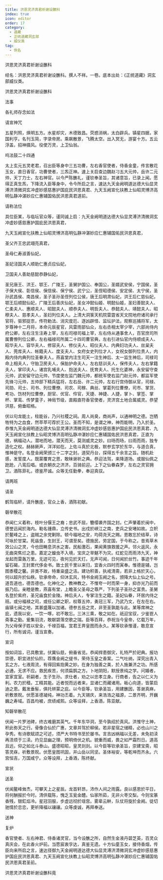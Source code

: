 ```yaml
---
title: 洪恩灵济真君祈谢设醮科
index: true
icon: editor
order: 17
category:
  - 道藏
  - 正统道藏洞玄部
  - 威仪类
tag:
  - 佚名
---
```


洪恩灵济真君祈谢设醮科  

经名：洪恩灵济真君祈谢设醮科。撰人不祥。一卷。底本出处：《正统道藏》洞玄部威仪类。  

洪恩灵济真君祈谢设醮科  

法事  

各礼师存念如法  

请宣神咒  

五星列照，焕明五方。水星却灾，木德致昌。荧惑消祸，太白辟兵。镇星四据，家国利亨。名刊玉简，字录帝房。乘飙散景，飞腾太空。出入冥无，游宴十方。五云浮盖，招神摄风。役使万灵，上卫仙翁。  

呜法鼓二十四通  

太上玄元五灵老君，召出臣等身中三五功曹，左右香官使者，侍香金童，传言散花玉女，直日香官，功曹使者，三炁正神。速上关启查边魏赵刁五大元帅，岳许二元帅，天丁力士，左右神官。以今严陈醮礼，谨钦奉圣旨，其诸意旨，已录上闻。愿得正真生炁，下降流入臣等身中，令今所启之言，速达九天金阙明道达德大仙显灵溥济清微洞玄冲虚妙感慈惠护国庇民洪恩真君、九天玉阙宣化扶教上仙昭灵博济高明弘静冲湛妙应仁惠辅国佑民洪恩真君道前。  

请称法位  

具位臣某，与临坛官众等，谨同诚上启：九天金阙明道达德大仙显灵溥济清微洞玄冲虚妙感慈惠护国庇民洪恩真君，  

九天玉阙宣化扶教上仙昭灵博济高明弘静冲湛妙应仁惠辅国佑民洪恩真君，  

圣父齐王忠武翊亮真君，  

圣母仁寿淑善仙妃，  

圣妃泾国夫人顺助仁惠贞应仙妃，  

卫国夫人善助慈懿恭静仙妃，  

圣兄唐王、洪王、鄂王、广陵王，圣舅护国公、奉国公，圣婿武安侯，宁国侯，圣子保大侯、彰信侯、保信侯、保宁侯、武宁公，圣侄昭德侯、安定侯、太宁侯，圣孙武昌侯、南昌侯，圣子圣孙圣侄列位公侯，唐王后明肃仙妃，洪王后仁慈仙妃，鄂王后顺懿仙妃，广陵王后善庆仙妃，圣女冲懿仙姬、明懿仙姬，圣妇善懿夫人、仁柔夫人、惠顺夫人、昭懿夫人、顺恭夫人、明哲夫人、恭懿夫人、靖懿夫人、昭穆夫人、慈孝夫人，圣妇列位夫人。上清大洞箓天机院雷霆省天文院地府诸司承行官将，驱邪捉祟，传符勅法、消灾度厄、逐凶辟怪、监坛护法，观察巡捕将军，太岁尊神十二月将，本命元辰星官，风雷雨部仙众，左右丞相太宰少宰，六部尚侍内府公卿，左右注生注寿上宰，左右司禄司福上宰，左右侍从通事舍人，百官庶司所属曹僚列位公卿，左右福禄司所属二十四司曹官典，左右引进仙官内侍顺成夫人、昭华夫人、容华夫人、修容夫人、修仪夫人、昭仪夫人、内典妇功夫人、丝枲夫人、莞库夫人、帐籍夫人、度支夫人、女府女史列位才人，女祝女御列位贵人，内殿内侍内典列位圣眷夫人，燕喜堂内注生司天一注生神后、太一监生神后，司禄司命上相夫人，守胎卫房夫人，保胎护命夫人，左右慈训夫人，保传夫人，左右掌籍夫人，掌印夫人，诸宫乳哺夫人、抱送夫人、抚育夫人、托生化婆神，永安留守查元帅，武安留守边元帅，节度使左监门魏元帅，都统军使右监门赵元帅，都监军使先锋刁元帅，五帅部下精兵猛将，左右岳、许二元帅，左右行宫侍御从官，司禄、司勋、司士、司书、列位曹僚、司农、司稼、典丝、掌葛列位曹僚，司市、掌货、考功、饬材列位曹僚，厨官、优官、伶官，天捷、神捷、人捷，掌卜、掌签、掌杯、掌鸾、传梦童子，神局节级，直殿直符香官使者，灵济宫土地合属威灵。恭望洪慈，俯垂昭格。  

伏以句龙能土，柱能谷，乃兴社稷之祠。周人尚臭，商尚声，以通神明之德。岂牺牲特为之血食，然苹苹可荐於王公。圣而不知，是谓之神，神而能明，乃入於圣。恭惟九天金阙明道达德大仙显灵溥济清微洞玄冲虚妙感慈惠护国庇民洪恩真君、九天玉阙宣化扶教上仙昭灵博济高明弘静冲湛妙应仁惠辅国佑民洪恩真君，正直为德，祸福动人。潜地而地，潜天而天，莫测威灵之妙。曰旸而旸，曰雨而雨，独专造化之权。赫赫厥声，洋洋如在。上佐斗真於北极，默参玄学於东华，与道合真，惟神是守。名登金阙荣颁三十二字之封。道契丹台，探得五千余言之旨。随机赴感，发誓度人。既蒙覆育之恩，敢昧谢祈之典。恭迎法驾，来降道场。或服仙佩之跄跄，八鸾后唱。或衣朝衣之济济，百骑前迎。上下之仙眷森罗，左右之灵官拥卫。酒陈菲礼，德鉴芹诚。众等无任勤拳，奉迎真驭。  

请两班  

请圣  

鹤驾临轩，请升醮座，官众上香，酒陈初献。  

磬举散花  

恭闻仁义着称，枝叶分偃王之裔；忠武不屈，簪缨袭齐国之封。仁声肇着於闽中，德誉远闻於海内。勒名锺鼎，立传史书。出戍於峡江之南，吏兵之安堵如故。立帜於鳌峰之上，盗贼之余党剿除。顿今福地之安，均荷尧天之赐。恩敢忘於结草，诗可咏於甘棠。死庙食，生封王，可谓至矣。德施民，劳定国，于今称之。昔焉草木效公山之灵，今也田畴息洪水之害。民船激石，果闻黄旗救援之声。邻火返风，永无曲突焦烂之患。嘉定之蝗虫不入境，宝庆之旱魃不为灾。红蛇见而雨沛九天，神龙起而雷轰万里。无迹可见，夜何见於天灯。无声可闻，日何闻於丝竹。事迹千年留石碣，王封累代侈金书。致士民千里以来归，宜香火四时而寅奉。惟德是辅，岂图黍稷之馨。非类不故，特重粢盛之洁。建功积善，执戒清斋，若非上格於天心，何以超升於仙秩。钦承帝命，仰沐玄风，特书金阙玉阙之名，颁降大仙上仙之号。道吾道也，德吾德也。化神化之，教神教之。不惟夸一时而荣一身，抑亦光乃前而振乃后。亲睦是教，燕喜有堂，上瞻圣父圣母之尊严，下列圣子圣孙之富贵。圣舅名登於紫府，圣兄庙食於金陵。神后夫人，专掌注生之籍。圣妃仙眷，环居内侍之班。或分福禄之司，或任公卿之职，权尊五帅，勇冠三军，乃武乃文，在左在右。庙镇七闽之地，其甚盛蔑以加诸。德参五岳之灵，非至圣孰能与此。某等席神之庇，遗我以安。一饮一啄，初不敢忘。三沐三熏，敬之如在。祇迎宝驭，少鉴鬯人斋事之勤。爰集羽流，敢献碧落空歌之瑞。臣等百拜，恭祝当今皇帝，亿载万年，为父母保子姓以安全，千禄百福，宜君王畀皇图而永久。某等钦承惟谨，敢息宣行，所有诚词，谨当宣奏。  

宣词  

按如词旨，已具敷宣。伏冀仙慈，俯垂省览。恭闻捍患御灾，礼特严於祀典。报功崇德，职宜进於仙阶。荐膺金阙之缇书，荣侍玉皇之香案。二气吐纳，深究出青入玄之方。七液周流，有得回紫抱黄之妙。在身为独善之美，於人施兼济之功。所感必通，无求不应。救民疾苦，何须扁鹊之方。卜地阴阳，默授景纯之学。问婚者，宜家宜室。祈嗣者，生子生孙。求仕者，劝之以忠孝立身。行商者，告之以仁义为利。农力於穑，工精其能。近者悦而远者来，显诸仁而藏诸用。皈心向道，皆蒙启迪之恩。戴发垂髻，俱托帡蒙之庇。以今臣等，钦承圣旨，用建醮因，答谢真麻，祈敷景贶。伏愿圣德凝纯，神功丕着。九天锡庆，来浩浩之福源，二景齐明，开巍巍之寿域。百昌均被，庶绩咸熙。众等设拜，上香酒，陈亚献。  

知磬举散花  

伏闻一片罗池碑，终古难磨其英气。千年东华洞，至今孰绍於真风。洪惟守土神，积此弥天之行。骨像合仙於广惠，文章并驾於柳侯。若非星宿之储精，必也山川之孕秀。有诗歌赋颂之可述，须严大书特书至於屡书。言吉凶祸福以无差，未免初渎再渍烦于三渎。灼见显幽之理，预明倚伏之机。貌重而威，畏之如严霜烈日。道高且远，仰之如北斗泰山。盛德昭昭，皇灵剡剡。以今臣等钦承圣旨，崇建宝斋，昭答灵庥，祈敷景贶。伏愿皇图巩固，并山岳以同坚。圣体裕安，等乾坤而齐永。六宫恒吉，万国咸宁。众等设拜，上香酒，陈终献。  

宣状  

送圣  

伏闻鳌峰耸杰，可攀天上之星辰。龙首轩昂，沛作人间之雨露。良以感恩於平日，将何酬报於今时。清供载陈，愧乏玉瓮金醴。仙家所茹，无非火枣交梨。今则宝篆香残，银釭焰冷。星冠羽服，步虚远彻於瑶宫。雾辈云軿，队仗将旋於金阙。徒切驰情於恋恋，更祈降福以禳禳。众等虔诚，再拜奉送。  

送神  

复炉  

香官使者、左右神君、侍香诸灵官，当今设醮之所，自然生金液丹碧芝英，百灵众真庆会，在此香火炉前。当愿宸衷孚达，真鉴无遗。十方仙童玉女，接侍香烟，传臣向来所启之言，速达径御九天金阙明道达德大仙显灵溥济清微洞玄冲虚妙感慈惠护国庇民洪恩真君、九天玉阙宣化扶教上仙昭灵博济高明弘静冲湛妙应仁惠辅国佑民洪恩真君圣前。  

洪恩灵济真君祈谢设醮科竟  
